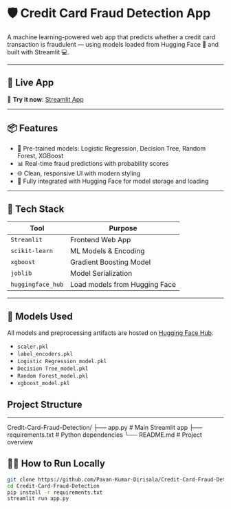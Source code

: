 # 🛡️ Credit Card Fraud Detection App

A machine learning-powered web app that predicts whether a credit card transaction is fraudulent — using models loaded from Hugging Face 🤖 and built with Streamlit 💻.

---

## 🚀 Live App

🔗 **Try it now**: [Streamlit App]([https://share.streamlit.io/your-username/Credit-Card-Fraud-Detection/main/app.py](https://credit-card-fraud-detection-by-pavan.streamlit.app))

---

## 📦 Features

- 🧠 Pre-trained models: Logistic Regression, Decision Tree, Random Forest, XGBoost
- 📊 Real-time fraud predictions with probability scores
- 🌐 Clean, responsive UI with modern styling
- 🔄 Fully integrated with Hugging Face for model storage and loading

---

## 🧰 Tech Stack

| Tool            | Purpose                    |
|-----------------|----------------------------|
| `Streamlit`     | Frontend Web App           |
| `scikit-learn`  | ML Models & Encoding       |
| `xgboost`       | Gradient Boosting Model    |
| `joblib`        | Model Serialization        |
| `huggingface_hub` | Load models from Hugging Face |

---

## 🧪 Models Used

All models and preprocessing artifacts are hosted on [Hugging Face Hub](https://huggingface.co/PavanKumarD/Credit_Card_Fraud_Models).

- `scaler.pkl`
- `label_encoders.pkl`
- `Logistic Regression_model.pkl`
- `Decision Tree_model.pkl`
- `Random Forest_model.pkl`
- `xgboost_model.pkl`
## Project Structure
---
Credit-Card-Fraud-Detection/
├── app.py                 # Main Streamlit app
├── requirements.txt       # Python dependencies
└── README.md              # Project overview

## 🧑‍💻 How to Run Locally

```bash
git clone https://github.com/Pavan-Kumar-Dirisala/Credit-Card-Fraud-Detection
cd Credit-Card-Fraud-Detection
pip install -r requirements.txt
streamlit run app.py
